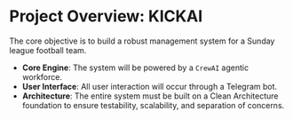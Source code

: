 # Project Overview: KICKAI

The core objective is to build a robust management system for a Sunday league football team.

- **Core Engine**: The system will be powered by a `CrewAI` agentic workforce.
- **User Interface**: All user interaction will occur through a Telegram bot.
- **Architecture**: The entire system must be built on a Clean Architecture foundation to ensure testability, scalability, and separation of concerns.